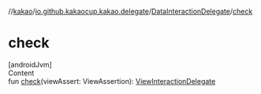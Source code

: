 //[kakao](../../../index.md)/[io.github.kakaocup.kakao.delegate](../index.md)/[DataInteractionDelegate](index.md)/[check](check.md)



# check  
[androidJvm]  
Content  
fun [check](check.md)(viewAssert: ViewAssertion): [ViewInteractionDelegate](../-view-interaction-delegate/index.md)  



